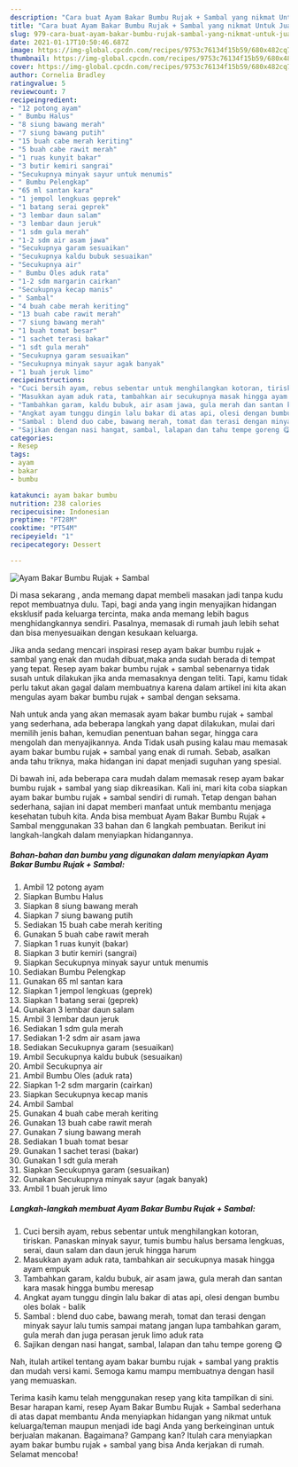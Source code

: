 ```yaml
---
description: "Cara buat Ayam Bakar Bumbu Rujak + Sambal yang nikmat Untuk Jualan"
title: "Cara buat Ayam Bakar Bumbu Rujak + Sambal yang nikmat Untuk Jualan"
slug: 979-cara-buat-ayam-bakar-bumbu-rujak-sambal-yang-nikmat-untuk-jualan
date: 2021-01-17T10:50:46.687Z
image: https://img-global.cpcdn.com/recipes/9753c76134f15b59/680x482cq70/ayam-bakar-bumbu-rujak-sambal-foto-resep-utama.jpg
thumbnail: https://img-global.cpcdn.com/recipes/9753c76134f15b59/680x482cq70/ayam-bakar-bumbu-rujak-sambal-foto-resep-utama.jpg
cover: https://img-global.cpcdn.com/recipes/9753c76134f15b59/680x482cq70/ayam-bakar-bumbu-rujak-sambal-foto-resep-utama.jpg
author: Cornelia Bradley
ratingvalue: 5
reviewcount: 7
recipeingredient:
- "12 potong ayam"
- " Bumbu Halus"
- "8 siung bawang merah"
- "7 siung bawang putih"
- "15 buah cabe merah keriting"
- "5 buah cabe rawit merah"
- "1 ruas kunyit bakar"
- "3 butir kemiri sangrai"
- "Secukupnya minyak sayur untuk menumis"
- " Bumbu Pelengkap"
- "65 ml santan kara"
- "1 jempol lengkuas geprek"
- "1 batang serai geprek"
- "3 lembar daun salam"
- "3 lembar daun jeruk"
- "1 sdm gula merah"
- "1-2 sdm air asam jawa"
- "Secukupnya garam sesuaikan"
- "Secukupnya kaldu bubuk sesuaikan"
- "Secukupnya air"
- " Bumbu Oles aduk rata"
- "1-2 sdm margarin cairkan"
- "Secukupnya kecap manis"
- " Sambal"
- "4 buah cabe merah keriting"
- "13 buah cabe rawit merah"
- "7 siung bawang merah"
- "1 buah tomat besar"
- "1 sachet terasi bakar"
- "1 sdt gula merah"
- "Secukupnya garam sesuaikan"
- "Secukupnya minyak sayur agak banyak"
- "1 buah jeruk limo"
recipeinstructions:
- "Cuci bersih ayam, rebus sebentar untuk menghilangkan kotoran, tiriskan. Panaskan minyak sayur, tumis bumbu halus bersama lengkuas, serai, daun salam dan daun jeruk hingga harum"
- "Masukkan ayam aduk rata, tambahkan air secukupnya masak hingga ayam empuk"
- "Tambahkan garam, kaldu bubuk, air asam jawa, gula merah dan santan kara masak hingga bumbu meresap"
- "Angkat ayam tunggu dingin lalu bakar di atas api, olesi dengan bumbu oles bolak - balik"
- "Sambal : blend duo cabe, bawang merah, tomat dan terasi dengan minyak sayur lalu tumis sampai matang jangan lupa tambahkan garam, gula merah dan juga perasan jeruk limo aduk rata"
- "Sajikan dengan nasi hangat, sambal, lalapan dan tahu tempe goreng 😋"
categories:
- Resep
tags:
- ayam
- bakar
- bumbu

katakunci: ayam bakar bumbu 
nutrition: 238 calories
recipecuisine: Indonesian
preptime: "PT28M"
cooktime: "PT54M"
recipeyield: "1"
recipecategory: Dessert

---
```



![Ayam Bakar Bumbu Rujak + Sambal](https://img-global.cpcdn.com/recipes/9753c76134f15b59/680x482cq70/ayam-bakar-bumbu-rujak-sambal-foto-resep-utama.jpg)

Di masa  sekarang , anda memang dapat membeli masakan jadi tanpa kudu repot membuatnya dulu. Tapi, bagi anda yang ingin menyajikan hidangan eksklusif pada keluarga tercinta, maka anda memang lebih bagus menghidangkannya sendiri. Pasalnya, memasak di rumah jauh lebih sehat dan bisa menyesuaikan dengan kesukaan keluarga.

Jika anda sedang mencari inspirasi resep ayam bakar bumbu rujak + sambal yang enak dan mudah dibuat,maka anda sudah berada di tempat yang tepat. Resep ayam bakar bumbu rujak + sambal  sebenarnya tidak susah untuk dilakukan jika anda memasaknya dengan teliti. Tapi, kamu tidak perlu takut akan gagal dalam membuatnya 
karena dalam artikel ini kita akan mengulas ayam bakar bumbu rujak + sambal dengan seksama.  



Nah untuk anda yang akan memasak ayam bakar bumbu rujak + sambal yang sederhana, ada beberapa langkah yang dapat dilakukan, mulai dari memilih jenis bahan, kemudian penentuan bahan segar, hingga cara mengolah dan menyajikannya. Anda Tidak usah pusing kalau mau memasak ayam bakar bumbu rujak + sambal yang enak di rumah. Sebab, asalkan anda  tahu triknya, maka hidangan ini dapat menjadi suguhan yang spesial.

Di bawah ini, ada beberapa cara mudah dalam memasak resep ayam bakar bumbu rujak + sambal yang siap dikreasikan. Kali ini, mari kita coba siapkan ayam bakar bumbu rujak + sambal sendiri di rumah. Tetap dengan bahan sederhana, sajian ini dapat memberi manfaat untuk membantu menjaga kesehatan tubuh kita. Anda bisa membuat Ayam Bakar Bumbu Rujak + Sambal menggunakan 33 bahan dan 6 langkah pembuatan. Berikut ini langkah-langkah dalam menyiapkan hidangannya.

<!--inarticleads1-->

##### Bahan-bahan dan bumbu yang digunakan dalam menyiapkan Ayam Bakar Bumbu Rujak + Sambal:

1. Ambil 12 potong ayam
1. Siapkan  Bumbu Halus
1. Siapkan 8 siung bawang merah
1. Siapkan 7 siung bawang putih
1. Sediakan 15 buah cabe merah keriting
1. Gunakan 5 buah cabe rawit merah
1. Siapkan 1 ruas kunyit (bakar)
1. Siapkan 3 butir kemiri (sangrai)
1. Siapkan Secukupnya minyak sayur untuk menumis
1. Sediakan  Bumbu Pelengkap
1. Gunakan 65 ml santan kara
1. Siapkan 1 jempol lengkuas (geprek)
1. Siapkan 1 batang serai (geprek)
1. Gunakan 3 lembar daun salam
1. Ambil 3 lembar daun jeruk
1. Sediakan 1 sdm gula merah
1. Sediakan 1-2 sdm air asam jawa
1. Sediakan Secukupnya garam (sesuaikan)
1. Ambil Secukupnya kaldu bubuk (sesuaikan)
1. Ambil Secukupnya air
1. Ambil  Bumbu Oles (aduk rata)
1. Siapkan 1-2 sdm margarin (cairkan)
1. Siapkan Secukupnya kecap manis
1. Ambil  Sambal
1. Gunakan 4 buah cabe merah keriting
1. Gunakan 13 buah cabe rawit merah
1. Gunakan 7 siung bawang merah
1. Sediakan 1 buah tomat besar
1. Gunakan 1 sachet terasi (bakar)
1. Gunakan 1 sdt gula merah
1. Siapkan Secukupnya garam (sesuaikan)
1. Gunakan Secukupnya minyak sayur (agak banyak)
1. Ambil 1 buah jeruk limo




<!--inarticleads2-->

##### Langkah-langkah membuat Ayam Bakar Bumbu Rujak + Sambal:

1. Cuci bersih ayam, rebus sebentar untuk menghilangkan kotoran, tiriskan. Panaskan minyak sayur, tumis bumbu halus bersama lengkuas, serai, daun salam dan daun jeruk hingga harum
1. Masukkan ayam aduk rata, tambahkan air secukupnya masak hingga ayam empuk
1. Tambahkan garam, kaldu bubuk, air asam jawa, gula merah dan santan kara masak hingga bumbu meresap
1. Angkat ayam tunggu dingin lalu bakar di atas api, olesi dengan bumbu oles bolak - balik
1. Sambal : blend duo cabe, bawang merah, tomat dan terasi dengan minyak sayur lalu tumis sampai matang jangan lupa tambahkan garam, gula merah dan juga perasan jeruk limo aduk rata
1. Sajikan dengan nasi hangat, sambal, lalapan dan tahu tempe goreng 😋




Nah, itulah artikel tentang  ayam bakar bumbu rujak + sambal  yang praktis dan mudah versi kami. Semoga kamu mampu membuatnya dengan hasil yang memuaskan. 

Terima kasih kamu telah menggunakan resep yang kita tampilkan di sini. Besar harapan kami, resep  Ayam Bakar Bumbu Rujak + Sambal sederhana di atas dapat membantu Anda menyiapkan hidangan yang nikmat untuk keluarga/teman maupun menjadi ide bagi Anda yang berkeinginan untuk berjualan makanan. Bagaimana? Gampang kan? Itulah cara menyiapkan ayam bakar bumbu rujak + sambal yang bisa Anda kerjakan di rumah. Selamat mencoba!

